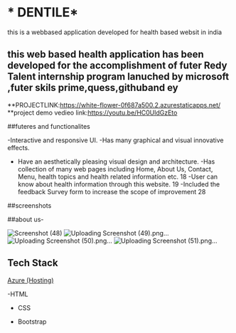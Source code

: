 # * DENTILE*
this is a webbased application developed for health based websit in india

## this web based health application has been developed for the accomplishment of futer Redy Talent internship program lanuched by microsoft ,futer skils prime,quess,githuband ey


**PROJECTLINK:https://white-flower-0f687a500.2.azurestaticapps.net/
**project demo vedieo link:https://youtu.be/HC0UldGzEto


##futeres and functionalites

-Interactive and responsive UI.
-Has many graphical and visual innovative effects.
- Have an aesthetically pleasing visual design and architecture.
-Has collection of many web pages including Home, About Us, Contact, Menu, health topics and health related information etc. 18
-User can know about health information through this website. 19
-Included the feedback Survey form to increase the scope of improvement 28

##screenshots


##about us-




![Screenshot (48)](https://user-images.githubusercontent.com/122155555/221393473-476b3174-c6b0-4805-a2d8-9ca394bf5cc9.png)
![Uploading Screenshot (49).png…]()
![Uploading Screenshot (50).png…]()
![Uploading Screenshot (51).png…]()

## Tech Stack



[Azure (Hosting)](https://azure.microsoft.com/en-In/features/azure-portal/)

 -HTML

- CSS

- Bootstrap


